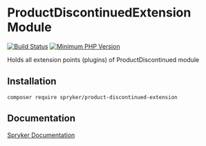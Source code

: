 # ProductDiscontinuedExtension Module
[![Build Status](https://travis-ci.org/spryker/product-discontinued-extension.svg)](https://travis-ci.org/spryker/product-discontinued-extension)
[![Minimum PHP Version](https://img.shields.io/badge/php-%3E%3D%207.2-8892BF.svg)](https://php.net/)

Holds all extension points (plugins) of ProductDiscontinued module

## Installation

```
composer require spryker/product-discontinued-extension
```

## Documentation

[Spryker Documentation](https://academy.spryker.com/developing_with_spryker/module_guide/modules.html)

